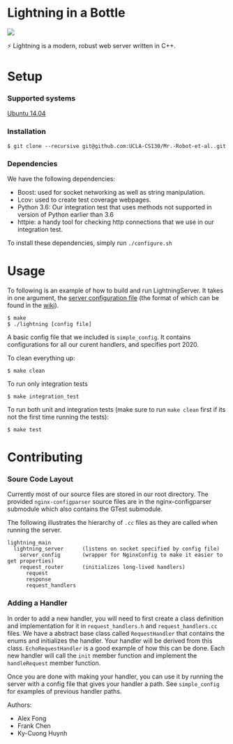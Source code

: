 # Lightning in a Bottle

![](https://travis-ci.com/UCLA-CS130/Mr.-Robot-et-al..svg?token=yz9yBJgd4Sxya2e1weD1&branch=master)

:zap: Lightning is a modern, robust web server written in C++. 

# Setup

### Supported systems

[Ubuntu 14.04](http://releases.ubuntu.com/14.04/)


### Installation

```
$ git clone --recursive git@github.com:UCLA-CS130/Mr.-Robot-et-al..git
```

### Dependencies

We have the following dependencies:

* Boost: used for socket networking as well as string manipulation.
* Lcov: used to create test coverage webpages.
* Python 3.6: Our integration test that uses methods not supported in version of Python earlier than 3.6
* httpie: a handy tool for checking http connections that we use in our integration test.

To install these dependencies, simply run `./configure.sh`

# Usage

To following is an example of how to build and run LightningServer. It takes in one argument, the [server configuration file](https://github.com/UCLA-CS130/Mr.-Robot-et-al./wiki/Config-File-Format) (the format of which can be found in the [wiki](https://github.com/UCLA-CS130/Mr.-Robot-et-al./wiki)).
```
$ make
$ ./lightning [config file]
```

A basic config file that we included is `simple_config`. It contains configurations for all our curent handlers, and specifies port 2020.

To clean everything up:
```
$ make clean
```

To run only integration tests
```
$ make integration_test
```

To run both unit and integration tests (make sure to run `make clean` first if its not the first time running the tests):
```
$ make test
```

# Contributing

### Soure Code Layout

Currently most of our source files are stored in our root directory. The provided `nginx-configparser` source files are in the nginx-configparser submodule which also contains the GTest submodule. 

The following illustrates the hierarchy of `.cc` files as they are called when running the server. 

```
lightning_main
  lightning_server      (listens on socket specified by config file)
    server_config       (wrapper for NginxConfig to make it easier to get properties)
    request_router      (initializes long-lived handlers)
      request
      response
      request_handlers
```

### Adding a Handler

In order to add a new handler, you will need to first create a class definition and implementation for it in `request_handlers.h` and `request_handlers.cc` files. We have a abstract base class called `RequestHandler` that contains the enums and initializes the handler. Your handler will be derived from this class. `EchoRequestHandler` is a good example of how this can be done. Each new handler will call the `init` member function and implement the `handleRequest` member function.

Once you are done with making your handler, you can use it by running the server with a config file that gives your handler a path. See `simple_config` for examples of previous handler paths.

Authors: 

* Alex Fong
* Frank Chen
* Ky-Cuong Huynh
 
